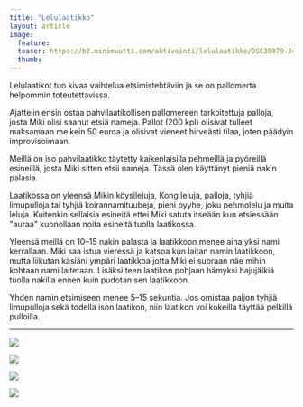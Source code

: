 ```yaml
---
title: "Lelulaatikko"
layout: article
image:
  feature:
  teaser: https://b2.minimuutti.com/aktivointi/lelulaatikko/DSC30079-245px.jpg
  thumb:
---
```


Lelulaatikot tuo kivaa vaihtelua etsimistehtäviin ja se on pallomerta helpommin toteutettavissa.

Ajattelin ensin ostaa pahvilaatikollisen pallomereen tarkoitettuja palloja, josta Miki olisi saanut etsiä nameja. Pallot (200 kpl) olisivat tulleet maksamaan melkein 50 euroa ja olisivat vieneet hirveästi tilaa, joten päädyin improvisoimaan.

Meillä on iso pahvilaatikko täytetty kaikenlaisilla pehmeillä ja pyöreillä esineillä, josta Miki sitten etsii nameja. Tässä olen käyttänyt pieniä nakin palasia.

Laatikossa on yleensä Mikin köysileluja, Kong leluja, palloja, tyhjiä limupulloja tai tyhjiä koirannamituubeja, pieni pyyhe, joku pehmolelu ja muita leluja. Kuitenkin sellaisia esineitä ettei Miki satuta itseään kun etsiessään "auraa" kuonollaan noita esineitä tuolla laatikossa.

Yleensä meillä on 10–15 nakin palasta ja laatikkoon menee aina yksi nami kerrallaan. Miki saa istua vieressä ja katsoa kun laitan namin laatikkoon, mutta liikutan käsiäni ympäri laatikkoa jotta Miki ei suoraan näe mihin kohtaan nami laitetaan. Lisäksi teen laatikon pohjaan hämyksi hajujälkiä tuolla nakilla ennen kuin pudotan sen laatikkoon.

Yhden namin etsimiseen menee 5–15 sekuntia. Jos omistaa paljon tyhjiä limupulloja sekä todella ison laatikon, niin laatikon voi kokeilla täyttää pelkillä pulloilla.

---

![](https://b2.minimuutti.com/aktivointi/lelulaatikko/DSC29380_2-800px.jpg)

![](https://b2.minimuutti.com/aktivointi/lelulaatikko/DSC30079_2-800px.jpg)

![](https://b2.minimuutti.com/aktivointi/lelulaatikko/DSC30084_2-800px.jpg)

![](https://b2.minimuutti.com/aktivointi/lelulaatikko/DSC26654_2-800px.jpg)
